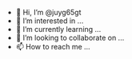 - 👋 Hi, I’m @juyg65gt
- 👀 I’m interested in ...
- 🌱 I’m currently learning ...
- 💞️ I’m looking to collaborate on ...
- 📫 How to reach me ...

<!---
juyg65gt/juyg65gt is a ✨ special ✨ repository because its `README.md` (this file) appears on your GitHub profile.
You can click the Preview link to take a look at your changes.
--->
